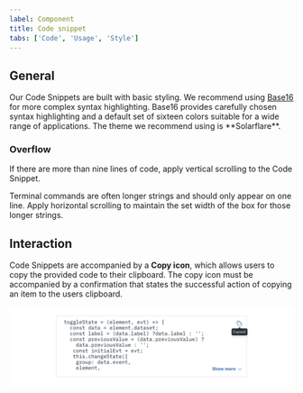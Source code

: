 ```yaml
---
label: Component
title: Code snippet
tabs: ['Code', 'Usage', 'Style']
---
```


## General

<p>Our Code Snippets are built with basic styling. We recommend using <a href="https://github.com/chriskempson/base16" target=blank>Base16</a> for more complex syntax highlighting. Base16 provides carefully chosen syntax highlighting and a default set of sixteen colors suitable for a wide range of applications. The theme we recommend using is **Solarflare**.</p>

### Overflow

If there are more than nine lines of code, apply vertical scrolling to the Code Snippet.

Terminal commands are often longer strings and should only appear on one line. Apply horizontal scrolling to maintain the set width of the box for those longer strings.

## Interaction

Code Snippets are accompanied by a **Copy icon**, which allows users to copy the provided code to their clipboard. The copy icon must be accompanied by a confirmation that states the successful action of copying an item to the users clipboard.

![code snippet example](images/code-snippet-usage-1.png)
